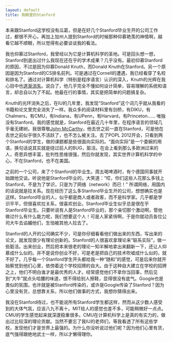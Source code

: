 ```yaml
---
layout: default
title: 我眼里的Stanford
---
```



本来跟Stanford这学校没有瓜葛，但是在好几个Stanford毕业生开的公司工作过，都很不开心，再加上加州人提到Stanford的时候那种仰慕艳羡的神情啊，越看它越不顺眼，所以觉得有必要谈谈我的看法。

我也仰慕过Stanford，我曾经以为它是计算机科学的圣地。可是回头想一想，Stanford到底出过什么我现在还在乎的学术成果？几乎没有。最初仰慕Stanford的原因，不过是因为仰慕Donald Knuth，而Donald Knuth在Stanford。另一个原因是因为Stanford的CS排名前列。可是通过在Cornell的遭遇，我已经看穿了名校和排名了。通过对计算机科学（特别是程序语言）认识的深入，Knuth的光辉在我心目中也[逐渐消失](http://ericpony.github.io/wangyin/2014/01/04/authority)。说白了，他几乎完全不懂如何设计简单，容易理解的系统和语言，却总自以为了不起。他最在行的事情，其实是把简单的问题搞复杂。

Knuth的光环消失之后，在IU的几年里，我发现“Stanford”这个词几乎就从我看的书籍和论文里完全消失了一样。我众多的阅读材料里有剑桥，有DIKU，有Chalmers，有CMU，有Indiana，有UPenn，有Harvard，有Princeton…… 唯独没有Stanford。我的感觉就是，Stanford在最近几十年里，在程序语言的领域几乎毫无建树。我很尊敬[John McCarthy](http://en.wikipedia.org/wiki/John_McCarthy_%28computer_scientist%29)，他去世之前一直在Stanford，可是他在去世之前似乎很久不活跃了，也不怎么被关注。去了POPL 2012开会，只看到两个Stanford的学生，做的课题都是些很面向实际的。“面向实际”是一个委婉的用语，换句话说其实就是绕过前人的BUG，脏活。在会上看到那么多欧洲过来的人，奇思异想丰富，批判性思维很强，然后你就发现，其实世界计算机科学的中心，不在Stanford，也不在美国。

之前的一个公司，来了个Stanford的毕业生。周五喝啤酒时，有个德国同事就开始跟他交谈。听说他是Stanford毕业的，大笑道：“哎，你们这些人花那么多钱上Stanford，不是为了学识，只是为了网络（network）而已！” 所谓网络，用国内的话说就是拉关系。现在经历了这么多Stanford毕业生开的公司，想想确实也是这样。Stanford毕业的人，似乎都是商人或者政客，而不是科学家。几乎都是学识平平，但很喜欢拉关系，很喜欢创业。Stanford毕业生似乎总是很在乎Stanford毕业生。只要听说有人是Stanford毕业的，那个亲切那个激动啊，管他做过什么有什么能力呢，我们想要这个人！可是人家紧俏啊，于是你就动员各位公司大牛去谄媚他们，生怕被其他人拉去了。

Stanford的人开的公司确实不少，可是你仔细看看他们做出来的东西，写出来的论文，就发现很少有理论创新的。Stanford的人很喜欢拿理论来“联系实际”，做一些脏活。出来创业，然后把本来很老的理论一知半解地拿出来翻新一下，还让人仰慕成什么似的。并不是说你创业不好，可是老是把自己的技术吹嘘成什么似的，就不好了。几乎每一个Stanford学生开头都给我一种“随和”的感觉，可是后来你就开始察觉到他们心里，依傍着这个学校招牌的自大。由于这种自大建立在学校的招牌之上，他们不明白谁才是最优秀的人才。经常感觉他们不拿你当回事，然后见到“大牛”就点头哈腰的味道，恨不得给别人擦鞋，显得很没有底气。Google也是类似的氛围，也许就是被Stanford传染的，或许是Google传染了Stanford？因为心里没有货，总想靠关系，所以他们做事的方式，我想你猜得出来。

我没在Stanford待过，也不能说所有Stanford学生都这样，然而从这少数人感受到的大体气氛，应该八九不离十。MIT给人的感觉也差不多，可能稍微好一点点。CMU的学生感觉起来就深邃稳重很多。CMU在计算机科学上是真的有实力的，做出过比较深的理论贡献。当然不要忘了我IU的老师们，等我看透了所有这些学校，发现他们才是世界上最强的。为什么你没听说过他们呢？因为他们心里有货，底气强得跟绝地武士一样，所以才懒得理你。